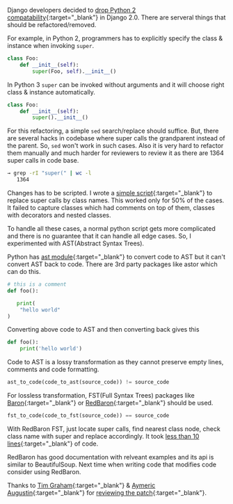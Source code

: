 <!--
.. title: Refactoring Django With FST
.. slug: refactoring-django-with-fst
.. date: 2017-01-29 17:51:37 UTC
.. tags: python, django
.. category:
.. link:
.. description: Writing python code to modify code using Full Syntax Trees
.. type: text
-->

Django developers decided to [drop Python 2 compatability][1]{:target="_blank"} in Django 2.0. There are serveral things that should be refactored/removed.

For example, in Python 2, programmers has to explicitly specify the class & instance when invoking `super`.

```python
class Foo:
    def __init__(self):
        super(Foo, self).__init__()
```

In Python 3 `super` can be invoked without arguments and it will choose right class & instance automatically.

```python
class Foo:
    def __init__(self):
        super().__init__()
```

For this refactoring, a simple `sed` search/replace should suffice. But, there are several hacks in codebase where super calls the grandparent instead of the parent. So, `sed` won't work in such cases. Also it is very hard to refactor them manually and much harder for reviewers to review it as there are 1364 super calls in code base.

```sh
→ grep -rI "super(" | wc -l
   1364
```

Changes has to be scripted. I wrote a [simple script][2]{:target="_blank"} to replace super calls by class names. This worked only for 50% of the cases. It failed to capture classes which had comments on top of them, classes with decorators and nested classes.

To handle all these cases, a normal python script gets more complicated and there is no guarantee that it can handle all edge cases. So, I experimented with AST(Abstract Syntax Trees).

Python has [ast module][3]{:target="_blank"} to convert code to AST but it can't convert AST back to code. There are 3rd party packages like astor which can do this.


```python
# this is a comment
def foo():

   print(
    "hello world"
)
```

Converting above code to AST and then converting back gives this

```python
def foo():
    print('hello world')
```

Code to AST is a lossy transformation as they cannot preserve empty lines, comments and code formatting.

```python
ast_to_code(code_to_ast(source_code)) != source_code
```

For lossless transformation, FST(Full Syntax Trees) packages like [Baron][4]{:target="_blank"} or [RedBaron][5]{:target="_blank"} should be used.

```python
fst_to_code(code_to_fst(source_code)) == source_code
```

With RedBaron FST, just locate super calls, find nearest class node, check class name with super and replace accordingly. It took [less than 10 lines][6]{:target="_blank"} of code.

RedBaron has good documentation with relveant examples and its api is similar to BeautifulSoup. Next time when writing code that modifies code consider using RedBaron.

Thanks to [Tim Graham](https://github.com/timgraham){:target="_blank"} & [Aymeric Augustin](https://github.com/aaugustin){:target="_blank"} for [reviewing the patch](https://github.com/django/django/pull/7905/commits/d6eaf7c0183cd04b78f2a55e1d60bb7e59598310){:target="_blank"}.

[1]: https://code.djangoproject.com/ticket/23919
[2]: https://github.com/ChillarAnand/01/blob/master/python/super_exp.py
[3]: https://docs.python.org/3/library/ast.html
[4]: https://github.com/PyCQA/baron
[5]: https://github.com/PyCQA/redbaron
[6]: https://github.com/ChillarAnand/01/blob/master/python/redbaron_super.py
